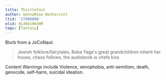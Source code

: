 ```yaml
---
title: Thistlefoot
author: GennaRose Nethercott
ltid: '27998898'
olid: OL46619640M
tags: [fantasy]
---
```


Blurb from a JoCoNaut:

> Jewish folklore/fairytales, Baba Yaga's great grandchildren inherit her house,
> chaos follows, the audiobook is chefs kiss

Content Warnings include Violence, xenophobia, anti-semitism, death, genocide,
self-harm, suicidal ideation.
